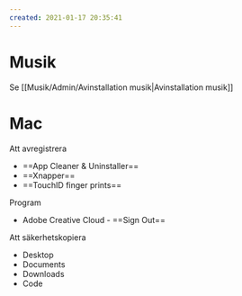 ```yaml
---
created: 2021-01-17 20:35:41
---
```


# Musik

Se [[Musik/Admin/Avinstallation musik|Avinstallation musik]]

# Mac

Att avregistrera
- ==App Cleaner & Uninstaller==
- ==Xnapper==
- ==TouchID finger prints==

Program
- Adobe Creative Cloud - ==Sign Out==

Att säkerhetskopiera
* Desktop
* Documents
* Downloads
* Code